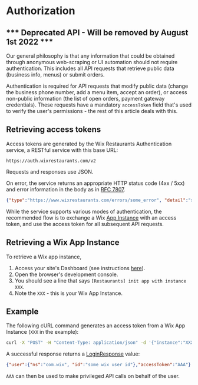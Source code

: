 # Authorization

## *** Deprecated API - Will be removed by August 1st 2022 ***

Our general philosophy is that any information that could be obtained through anonymous web-scraping or UI automation should not require authentication. This includes all API requests that retrieve public data (business info, menus) or submit orders.

Authentication is required for API requests that modify public data (change the business phone number, add a menu item, accept an order), or access non-public information (the list of open orders, payment gateway credentials). These requests have a mandatory ```accessToken``` field that's used to verify the user's permissions - the rest of this article deals with this.

## Retrieving access tokens
Access tokens are generated by the Wix Restaurants Authentication service, a RESTful service with this base URL:

~~~
https://auth.wixrestaurants.com/v2
~~~

Requests and responses use JSON.

On error, the service returns an appropriate HTTP status code (4xx / 5xx) and error information in the body as in [RFC 7807](https://tools.ietf.org/html/rfc7807).

~~~ json
{"type":"https://www.wixrestaurants.com/errors/some_error", "detail":"some error detail"}
~~~

While the service supports various modes of authentication, the recommended flow is to exchange a Wix [App Instance](https://dev.wix.com/docs/infrastructure/app-instance/) with an access token, and use the access token for all subsequent API requests.

## Retrieving a Wix App Instance
To retrieve a Wix app instance,

1. Access your site's Dashboard (see instructions [here](https://support.wix.com/en/article/accessing-your-dashboard-1928525)).
2. Open the browser's development console.
3. You should see a line that says `[Restaurants] init app with instance XXX`.
4. Note the `XXX` - this is your Wix App Instance.

## Example
The following cURL command generates an access token from a Wix App Instance (```XXX``` in the example):

~~~ bash
curl -X "POST" -H "Content-Type: application/json" -d '{"instance":"XXX"}' "https://auth.wixrestaurants.com/v2/com.wix/access_token"
~~~

A successful response returns a [LoginResponse](https://github.com/wix/wix-restaurants-authentication/blob/master/wix-restaurants-authentication-api/src/main/java/com/wix/restaurants/authentication/model/LoginResponse.java) value:

~~~ json
{"user":{"ns":"com.wix", "id":"some wix user id"},"accessToken":"AAA"}
~~~

```AAA``` can then be used to make privileged API calls on behalf of the user.
